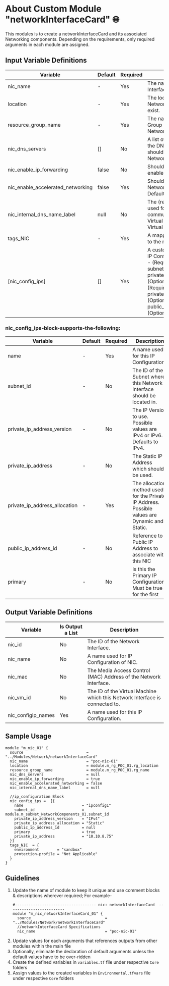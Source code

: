 # About Custom Module "networkInterfaceCard" 🌐

This modules is to create a networkInterfaceCard and its associated Networking components. Depending on the requirements, only required arguments in each module are assigned. 

## Input Variable Definitions
| Variable                                   | Default | Required | Description                                                                                                                                       |
|--------------------------------------------|---------|----------|---------------------------------------------------------------------------------------------------------------------------------------------------|
| nic_name                                   | -       | Yes      | The name of the Network Interface.
| location                                   | -       | Yes      | The location where the Network Interface should exist.
| resource_group_name                        | -       | Yes      | The name of the Resource Group in which to create the Network Interface.
| nic_dns_servers                            | []      | No       | A list of IP Addresses defining the DNS Servers which should be used for this Network Interface.
| nic_enable_ip_forwarding                   | false   | No       | Should IP Forwarding be enabled? Defaults to false.
| nic_enable_accelerated_networking          | false   | Yes      | Should Accelerated Networking be enabled? Defaults to false.
| nic_internal_dns_name_label                | null    | No       | The (relative) DNS Name used for internal communications between Virtual Machines in the same Virtual Network.
| tags_NIC                                   | -       | Yes      | A mapping of tags to assign to the resource.
| [nic_config_ips]                           | []      | Yes      | A custom object variable for IP Configurations. [`Arguments`](#nic_config_ips-block-supports-the-following:) - (Required) name, (Optional) subnet_id, (Optional) private_ip_address_version, (Optional) private_ip_address, (Required) private_ip_address_allocation, (Optional) public_ip_address_id, (Optional) primary.

### nic_config_ips-block-supports-the-following:
| Variable                                   | Default | Required | Description                                                                                                                                       |
|--------------------------------------------|---------|----------|---------------------------------------------------------------------------------------------------------------------------------------------------|
| name                                       | -       | Yes      | A name used for this IP Configuration.
| subnet_id                                  | -       | No       | The ID of the Subnet where this Network Interface should be located in.
| private_ip_address_version                 | -       | No       | The IP Version to use. Possible values are IPv4 or IPv6. Defaults to IPv4.
| private_ip_address                         | -       | No       | The Static IP Address which should be used.
| private_ip_address_allocation              | -       | Yes      | The allocation method used for the Private IP Address. Possible values are Dynamic and Static.
| public_ip_address_id                       | -       | No       | Reference to a Public IP Address to associate with this NIC
| primary                                    | -       | No       | Is this the Primary IP Configuration? Must be true for the first | ip_configuration when multiple are specified. Defaults to false.

## Output Variable Definitions
| Variable                                      | Is Output a List | Description                                                                                                                                             |
|-----------------------------------------------|------------------|-------------------------------------------------------------------------------------------------------------------------------------------------------- |
| nic_id                                        | No               | The ID of the Network Interface.
| nic_name                                      | No               | A name used for IP Configuration of NIC.
| nic_mac                                       | No               | The Media Access Control (MAC) Address of the Network Interface.
| nic_vm_id                                     | No               | The ID of the Virtual Machine which this Network Interface is connected to.
| nic_configip_names                            | Yes              | A name used for this IP Configuration.

## Sample Usage
```
module "m_nic_01" {
  source                            = "../Modules/Network/networkInterfaceCard"
  nic_name                          = "poc-nic-01"
  location                          = module.m_rg_POC_01.rg_location
  resource_group_name               = module.m_rg_POC_01.rg_name
  nic_dns_servers                   = null              
  nic_enable_ip_forwarding          = true        
  nic_enable_accelerated_networking = false          
  nic_internal_dns_name_label       = null

  //ip_configuration Block
  nic_config_ips =  [{
    name                          = "ipconfig1"
    subnet_id                     = module.m_subNet_NetworkComponents_01.subnet_id
    private_ip_address_version    = "IPv4"
    private_ip_address_allocation = "Static"
    public_ip_address_id          = null
    primary                       = true
    private_ip_address            = "10.10.8.75"
  }]  
  tags_NIC  = { 
    environment        = "sandbox"
    protection-profile = "Not Applicable"
  } 
}
```
## Guidelines
1.	Update the name of module to keep it unique and use comment blocks & descriptions wherever required; For example-
    ```
    #------------------------------------ nic: networkInterfaceCard  -------------------------
    module "m_nic_networkInterfaceCard_01" {
      source                                 = "../Modules/Network/networkInterfaceCard"
      //networkInterfaceCard Specifications
      nic_name                               = "poc-nic-01"
    ```
2.  Update values for each arguments that references outputs from other modules within the main file
3.	Optionally, eliminate the declaration of default arguments unless the default values have to be over-ridden
4.  Create the defined variables in `variables.tf` file under respective `Core` folders
5.  Assign values to the created variables in `Environmental.tfvars` file under respective `Core` folders
